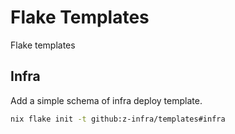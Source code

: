 # Flake Templates

Flake templates 

## Infra
Add a simple schema of infra deploy template.
```bash
nix flake init -t github:z-infra/templates#infra
```
